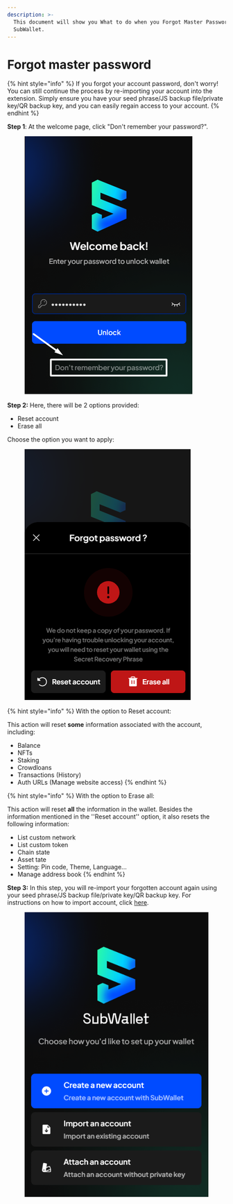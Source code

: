 ```yaml
---
description: >-
  This document will show you What to do when you Forgot Master Password on
  SubWallet.
---
```


# Forgot master password

{% hint style="info" %}
If you forgot your account password, don't worry! You can still continue the process by re-importing your account into the extension. Simply ensure you have your seed phrase/JS backup file/private key/QR backup key, and you can easily regain access to your account.
{% endhint %}

**Step 1**: At the welcome page, click "Don't remember your password?".

<figure><img src="../../../.gitbook/assets/image (9) (1).png" alt=""><figcaption></figcaption></figure>

**Step 2:** Here, there will be 2 options provided:

* Reset account
* Erase all

Choose the option you want to apply:

<figure><img src="../../../.gitbook/assets/image (12) (1).png" alt=""><figcaption></figcaption></figure>

{% hint style="info" %}
With the option to Reset account:

This action will reset **some** information associated with the account, including:&#x20;

* Balance&#x20;
* NFTs&#x20;
* Staking
* Crowdloans
* Transactions (History)
* Auth URLs (Manage website access)
{% endhint %}

{% hint style="info" %}
With the option to Erase all:

This action will reset **all** the information in the wallet. Besides the information mentioned in the ''Reset account'' option, it also resets the following information:

* List custom network
* List custom token
* Chain state&#x20;
* Asset tate&#x20;
* Setting: Pin code, Theme, Language...
* Manage address book
{% endhint %}

**Step 3:** In this step, you will re-import your forgotten account again using your seed phrase/JS backup file/private key/QR backup key. For instructions on how to import account, click [here](../../account-management/import-and-restore-an-account.md).

<figure><img src="../../../.gitbook/assets/image (103).png" alt=""><figcaption></figcaption></figure>
